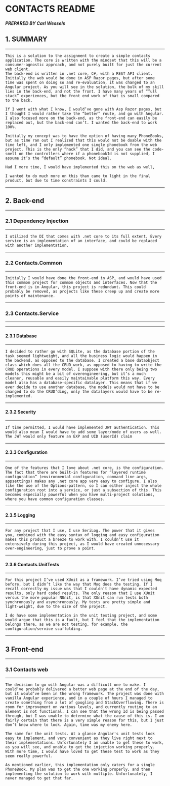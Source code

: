 # CONTACTS README

#### *PREPARED BY Carl Wessels*


## 1. SUMMARY
---
    This is a solution to the assignment to create a simple contacts application. The core is written with the mindset that this will be a consumer-agnostic approach, and not purely built for just the current web client. 
    The back-end is written in .net core, C#, with a REST API client. Initially the web would be done in ASP Razor pages, but after some time was spent on doing so and re-evaluation, it was changed to an Angular project. As you will see in the solution, the bulk of my skill lies in the back-end, and not the front. I have many years of “full stack” experiences, but the front end work of that is small compared to the back. 
    
    If I went with what I know, I would’ve gone with Asp Razor pages, but I thought I would rather take the “better” route, and go with Angular. I also focused more on the back-end, as the front-end can easily be replaced out, but the back-end can’t. I wanted the back-end to work 100%.

    Initially my concept was to have the option of having many PhoneBooks, but as time ran out I realized that this would not be doable with the time left, and I only implemented one single phonebook from the web project. This is the only “hack” that I did, and you can see the code-smell on the controllers where if a phonebookId is not supplied, I assume it’s the “default” phonebook. Not ideal. 
    
    Had I more time, I would have implemented this on the web as well,
    
    I wanted to do much more on this than came to light in the final product, but due to time constraints I could.

---
## 2. Back-end
---
### 2.1 Dependency Injection
---
    I utilized the DI that comes with .net core to its full extent. Every service is an implementation of an interface, and could be replaced with another implementation.
---
### 2.2 Contacts.Common
---
    Initially I would have done the front-end in ASP, and would have used this common project for common objects and interfaces. Now that the front-end is in Angular, this project is redundant. This could probably be removed, as projects like these creep up and create more points of maintenance. 
---
### 2.3 Contacts.Service
---
---        
#### 2.3.1 Database
---
    I decided to rather go with SQLite, as the database portion of the task seemed lightweight, and all the business logic would happen in the backend, as opposed to the database. I created a base dataobject class which does all the CRUD work, as opposed to having to write the CRUD operations in every model. I suppose with there only being two models this might be a bit of overengineering, but it’s a much cleaner, reusable and easily maintainable platform this way. Every model also has a database-specific datalayer. This means that if we ever decide to use another database, the models would not have to be changed to do the CRUD’ding, only the datalayers would have to be re-implemented.
---
#### 2.3.2 Security
---
    If time permitted, I would have implemented JWT authentication. This would also mean I would have to add some layer/mode of users as well. The JWT would only feature an EXP and UID (userId) claim
---
#### 2.3.3 Configuration
---
    One of the features that I love about .net core, is the configuration. The fact that there are built-in features for “layered runtime configuration” (environmental configuration, command line args, appsettings) makes any .net core app very easy to configure. I also like the use of the Options-pattern, so I can either inject the whole configuration root into a service, or just a subsection of this. This becomes especially powerful when you have multi-project solutions, where you have common configuration classes. 
---
#### 2.3.5 Logging
---
    For any project that I use, I use SeriLog. The power that it gives you, combined with the easy syntax of logging and easy configuration makes this product a breeze to work with. I couldn’t use it extensively during this project, as I would have created unnecessary over-engineering, just to prove a point. 
---
#### 2.3.6 Contacts.UnitTests
---
    For this project I’ve used XUnit as a framework. I’ve tried using Moq before, but I didn’t like the way that Moq does the testing. If I recall correctly my issue was that I couldn’t have dynamic expected results, only hard coded results. The only reason that I use XUnit versus the more popular NUnit, is that XUnit can run tests both synchronously and asynchronously. My tests are pretty simple and light-weight, due to the size of the project. 

    I do have some implementation in the unit testing project, and some would argue that this is a fault, but I feel that the implementation belongs there, as we are not testing, for example, the configuration/service scaffolding.

---
## 3 Front-end
---
### 3.1 Contacts web
---
    The decision to go with Angular was a difficult one to make. I could’ve probably delivered a better web page at the end of the day, but it would’ve been in the wrong framework. The project was done with vanilla Angular experience, and in a couple of hours I managed to create something from a lot of googling and StackOverflowing. There is room for improvement on various levels, and currently routing to an Element is not functional. I can see that the wrong Id is being passed through, but I was unable to determine what the cause of this is. I am fairly certain that there is a very simple reason for this, but I just don’t know where to look. Again, time was my enemy here.

    The same for the unit tests. At a glance Angular's unit tests look easy to implement, and very convenient as they live right next to their implementations. Unfortunately I am unable to get these to work, as you will see, and unable to get the injection working properly. With more time, I would have loved to get these test to work as they seem really powerful.

    As mentioned earlier, this implementation only caters for a single PhoneBook. My plan was to get the one working properly, and then implementing the solution to work with multiple. Unfortunately, I never managed to get that far.